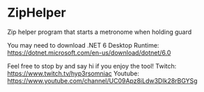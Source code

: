 # ZipHelper
Zip helper program that starts a metronome when holding guard

You may need to download .NET 6 Desktop Runtime: https://dotnet.microsoft.com/en-us/download/dotnet/6.0

Feel free to stop by and say hi if you enjoy the tool! 
Twitch: https://www.twitch.tv/hyp3rsomniac
Youtube: https://www.youtube.com/channel/UC09Apz8iLdw3DIk28rBGYSg
